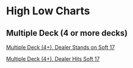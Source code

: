 # High Low Charts

## Multiple Deck (4 or more decks)

[Multiple Deck (4+), Dealer Stands on Soft 17](./MD_S17.md)

[Multiple Deck (4+), Dealer Hits Soft 17](./MD_H17.md)

<!-- ## Double Deck

[Double Deck, Dealer Stands on Soft 17](./2D_S17.md)

[Double Deck, Dealer Hits Soft 17](./2D_H17.md)

## Single Deck

### NOTE: NEVER PLAY IF BLACKJACK PAYS 6:5

[Single Deck, Dealer Stands on Soft 17](./1D_S17.md)

[Single Deck, Dealer Hits Soft 17](./1D_H17.md)
 -->